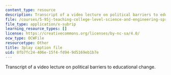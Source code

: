 ```yaml
---
content_type: resource
description: Transcript of a video lecture on political barriers to educational change.
file: /courses/5-95j-teaching-college-level-science-and-engineering-spring-2009/8fb7fc24406e15f4fd949d5169eb1b7e_PaYY0e9eE2A.srt
file_type: application/x-subrip
learning_resource_types: []
license: https://creativecommons.org/licenses/by-nc-sa/4.0/
ocw_type: OCWFile
resourcetype: Other
title: 3play caption file
uid: 8fb7fc24-406e-15f4-fd94-9d5169eb1b7e
---
```

Transcript of a video lecture on political barriers to educational change.